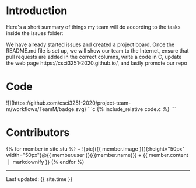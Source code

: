 <h1>Introduction</h1>
 <p> Here's a short summary of things my team will do according to the tasks inside the issues folder: </p>
 <p> We have already started issues and created a project board. Once the README.md file is set up, we will show our team to the Internet,
 ensure that pull requests are added in the correct columns, write a code in C, update the web page https://csci3251-2020.github.io/, and lastly promote our repo </p>
 <h1>Code</h1>
 ![](https://github.com/csci3251-2020/project-team-m/workflows/TeamM/badge.svg)
 ```c
 {% include_relative code.c %}
 ```
 <h1>Contributors</h1>  
{% for member in site.stu %}
 + ![pic]({{ member.image }}){:height="50px" width="50px"}@{{ member.user }}({{member.name}})  
   + {{ member.content ｜ markdownify }}  
{% endfor %}

---
Last updated: {{ site.time }}
